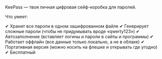 KeePass — твоя личная цифровая сейф-коробка для паролей.

Что умеет:

✔ Хранит все пароли в одном зашифрованном файле
✔ Генерирует сложные пароли (чтобы не придумывать вроде «qwerty123»)
✔ Автозаполнение (вставляет логины и пароли в сайты и программы)
✔ Работает оффлайн (все данные только локально, а не в облаке)
✔ Портативная версия (можно носить на флешке и открывать где угодно)
✔ Бесплатный
